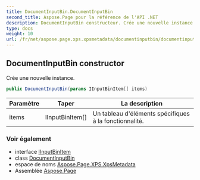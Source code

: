 ```yaml
---
title: DocumentInputBin.DocumentInputBin
second_title: Aspose.Page pour la référence de l'API .NET
description: DocumentInputBin constructeur. Crée une nouvelle instance.
type: docs
weight: 10
url: /fr/net/aspose.page.xps.xpsmetadata/documentinputbin/documentinputbin/
---
```

## DocumentInputBin constructor

Crée une nouvelle instance.

```csharp
public DocumentInputBin(params IInputBinItem[] items)
```

| Paramètre | Taper | La description |
| --- | --- | --- |
| items | IInputBinItem[] | Un tableau d'éléments spécifiques à la fonctionnalité. |

### Voir également

* interface [IInputBinItem](../../inputbin.iinputbinitem/)
* class [DocumentInputBin](../)
* espace de noms [Aspose.Page.XPS.XpsMetadata](../../documentinputbin/)
* Assemblée [Aspose.Page](../../../)


